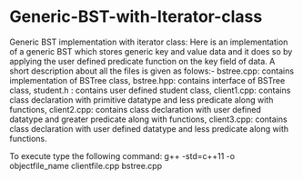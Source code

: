 # Generic-BST-with-Iterator-class
Generic BST implementation with iterator class:
Here is an implementation of a generic BST which stores generic key and value data and it does so by applying the user defined predicate function on the key field of data.
A short description about all the files is given as folows:-
bstree.cpp: contains implementation of BSTree class, 
bstree.hpp: contains interface of BSTree class, 
student.h : contains user defined student class,
client1.cpp: contains class declaration with primitive datatype and less predicate along with functions, 
client2.cpp: contains class declaration with user defined datatype and greater predicate along with functions, 
client3.cpp: contains class declaration with user defined datatype and less predicate along with functions. 

To execute type the following command: g++ -std=c++11 -o objectfile_name clientfile.cpp bstree.cpp
